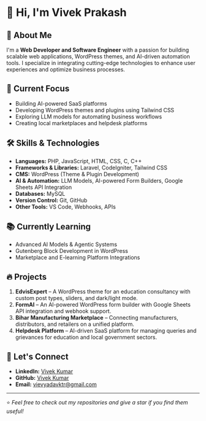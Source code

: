 # 👋 Hi, I'm Vivek Prakash  

## 🚀 About Me  
I'm a **Web Developer and Software Engineer** with a passion for building scalable web applications, WordPress themes, and AI-driven automation tools. I specialize in integrating cutting-edge technologies to enhance user experiences and optimize business processes.  

## 🎯 Current Focus  
- Building AI-powered SaaS platforms  
- Developing WordPress themes and plugins using Tailwind CSS  
- Exploring LLM models for automating business workflows  
- Creating local marketplaces and helpdesk platforms  

## 🛠️ Skills & Technologies  
- **Languages:** PHP, JavaScript, HTML, CSS, C, C++  
- **Frameworks & Libraries:** Laravel, CodeIgniter, Tailwind CSS  
- **CMS:** WordPress (Theme & Plugin Development)  
- **AI & Automation:** LLM Models, AI-powered Form Builders, Google Sheets API Integration  
- **Databases:** MySQL  
- **Version Control:** Git, GitHub  
- **Other Tools:** VS Code, Webhooks, APIs  

## 📚 Currently Learning  
- Advanced AI Models & Agentic Systems  
- Gutenberg Block Development in WordPress  
- Marketplace and E-learning Platform Integrations  

## 🔥 Projects  
1. **EdvisExpert** – A WordPress theme for an education consultancy with custom post types, sliders, and dark/light mode.  
2. **FormAI** – An AI-powered WordPress form builder with Google Sheets API integration and webhook support.  
3. **Bihar Manufacturing Marketplace** – Connecting manufacturers, distributors, and retailers on a unified platform.  
4. **Helpdesk Platform** – AI-driven SaaS platform for managing queries and grievances for education and local government sectors.  

## 🤝 Let's Connect  
- **LinkedIn:** [Vivek Kumar](https://www.linkedin.com/in/circuitaurcode/)  
- **GitHub:** [Vivek Kumar](https://github.com/circuitaurcode)  
- **Email:** vievyadavktr@gmail.com 

---

⭐️ *Feel free to check out my repositories and give a star if you find them useful!*
